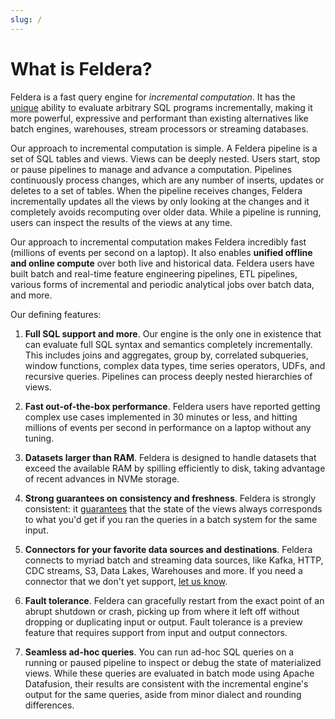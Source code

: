 ```yaml
---
slug: /
---
```


# What is Feldera?

Feldera is a fast query engine for *incremental computation*. It has the [unique](/literature/papers) ability to evaluate arbitrary SQL programs incrementally, making it more powerful, expressive and performant than existing alternatives like batch engines, warehouses, stream processors or streaming databases.

Our approach to incremental computation is simple. A Feldera pipeline is a set of SQL tables and views. Views can be deeply nested. Users start, stop or pause pipelines to manage and advance a computation. Pipelines continuously process changes, which are any number of inserts, updates or deletes to a set of tables. When the pipeline receives changes, Feldera incrementally updates all the views by only looking at the changes and it completely avoids recomputing over older data. While a pipeline is running, users can inspect the results of the views at any time.

Our approach to incremental computation makes Feldera incredibly fast (millions of events per second on a laptop). It also enables **unified offline and online compute** over both live and historical data. Feldera users have built batch and real-time feature engineering pipelines, ETL pipelines, various forms of incremental and periodic analytical jobs over batch data, and more.

Our defining features:

1.  **Full SQL support and more**. Our engine is the only one in existence that can evaluate full SQL syntax and semantics completely incrementally. This includes joins and aggregates, group by, correlated subqueries, window functions, complex data types, time series operators, UDFs, and recursive queries. Pipelines can process deeply nested hierarchies of views.

2. **Fast out-of-the-box performance**. Feldera users have reported getting complex use cases implemented in 30 minutes or less, and hitting millions of events per second in performance on a laptop without any tuning.

3. **Datasets larger than RAM**. Feldera is designed to handle datasets that exceed the available RAM by spilling efficiently to disk, taking advantage of recent advances in NVMe storage.

4. **Strong guarantees on consistency and freshness**. Feldera is strongly consistent: it [guarantees](https://www.feldera.com/blog/synchronous-streaming/) that the state of the views always corresponds to what you'd get if you ran the queries in a batch system for the same input.

5. **Connectors for your favorite data sources and destinations**. Feldera connects to myriad batch and streaming data sources, like Kafka, HTTP, CDC streams, S3, Data Lakes, Warehouses and more. If you need a connector that we don't yet support, [let us know](https://github.com/feldera/feldera/issues/new/choose).

6. **Fault tolerance**. Feldera can gracefully restart from the exact point of an abrupt shutdown or crash, picking up from where it left off without dropping or duplicating input or output. Fault tolerance is a preview feature that requires support from input and output connectors.

7. **Seamless ad-hoc queries**. You can run ad-hoc SQL queries on a running or paused pipeline to inspect or debug the
   state of materialized views. While these queries are evaluated in batch mode using Apache Datafusion, their
   results are consistent with the incremental engine's output for the same queries, aside from minor dialect and
   rounding differences.

